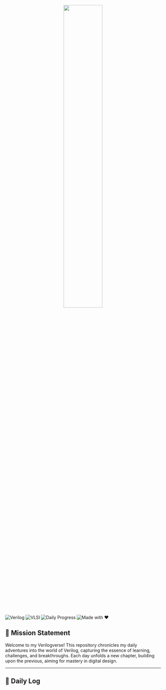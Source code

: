 <p align="center">
  <img src="https://media.giphy.com/media/QpVUMRUJGokfqXyfa1/giphy.gif" width="50%" />
</p>

![Verilog](https://img.shields.io/badge/Language-Verilog-blue.svg)
![VLSI](https://img.shields.io/badge/Field-VLSI-orange)
![Daily Progress](https://img.shields.io/badge/Progress-Day--1-green)
![Made with ❤️](https://img.shields.io/badge/Made%20with-%E2%9D%A4-red)
## 🚀 Mission Statement

Welcome to my Verilogverse! This repository chronicles my daily adventures into the world of Verilog, capturing the essence of learning, challenges, and breakthroughs. Each day unfolds a new chapter, building upon the previous, aiming for mastery in digital design.

---

## 📅 Daily Log

